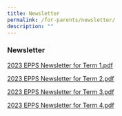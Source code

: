 ```yaml
---
title: Newsletter
permalink: /for-parents/newsletter/
description: ""
---
```

### Newsletter


[2023 EPPS Newsletter for Term 1.pdf](/files/23nlt1.pdf)

[2023 EPPS Newsletter for Term 2.pdf](/files/23nlt2.pdf)

[2023 EPPS Newsletter for Term 3.pdf](/files/2023%20epps%20newsletter%20for%20term%203.pdf)

[2023 EPPS Newsletter for Term 4.pdf](/files/2023%20epps%20newsletter%20for%20term%204.pdf)